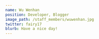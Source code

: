 ```yaml
---
name: Wu Wenhan
position: Developer, Blogger
image_path: /staff_members/wuwenhan.jpg
twitter: fairy17
blurb: Have a nice day!
---
```

